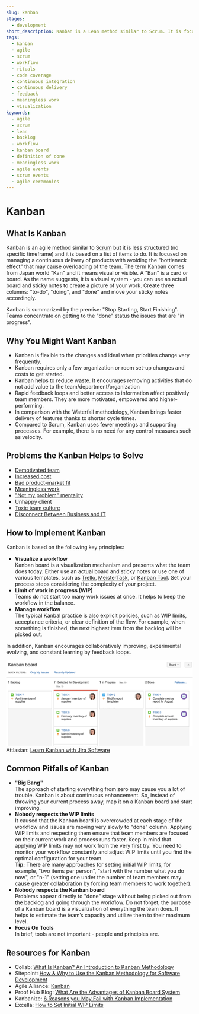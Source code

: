 ```yaml
---
slug: kanban
stages:
  - development
short_description: Kanban is a Lean method similar to Scrum. It is focused on managing a continuous delivery of products with avoiding the "bottleneck effect". It helps teams work together and more effectively.
tags:
  - kanban
  - agile
  - scrum
  - workflow
  - rituals
  - code coverage
  - continuous integration
  - continuous delivery
  - feedback
  - meaningless work
  - visualization
keywords:
  - agile
  - scrum
  - lean
  - backlog
  - workflow
  - kanban board
  - definition of done
  - meaningless work
  - agile events
  - scrum events
  - agile ceremonies
---
```


# Kanban

## What Is Kanban

Kanban is an agile method similar to [Scrum](/practices/scrum) but it is less structured (no specific timeframe) and it is based on a list of items to do. It is focused on managing a continuous delivery of products with avoiding the "bottleneck effect" that may cause overloading of the team. The term Kanban comes from Japan world "Kan" and it means visual or visible. A "Ban" is a card or board. As the name suggests, it is a visual system - you can use an actual board and sticky notes to create a picture of your work. Create three columns: "to-do", "doing", and "done" and move your sticky notes accordingly.

Kanban is summarized by the premise: "Stop Starting, Start Finishing". Teams concentrate on getting to the "done" status the issues that are "in progress".

## Why You Might Want Kanban

- Kanban is flexible to the changes and ideal when priorities change very frequently.
- Kanban requires only a few organization or room set-up changes and costs to get started.
- Kanban helps to reduce waste. It encourages removing activities that do not add value to the team/department/organization
- Rapid feedback loops and better access to information affect positively team members. They are more motivated, empowered and higher-performing.
- In comparison with the Waterfall methodology, Kanban brings faster delivery of features thanks to shorter cycle times.
- Compared to Scrum, Kanban uses fewer meetings and supporting processes. For example, there is no need for any control measures such as velocity.

## Problems the Kanban Helps to Solve

- [Demotivated team](/problems/demotivated-team)
- [Increased cost](/problems/increased-cost)
- [Bad product-market fit](/problems/bad-product-market-fit)
- [Meaningless work](/problems/meaningless-work)
- ["Not my problem" mentality](/problems/not-my-problem-mentality)
- Unhappy client
- [Toxic team culture](/problems/toxic-team-culture)
- [Disconnect Between Business and IT](/problems/disconnect-between-business-and-it)

## How to Implement Kanban

Kanban is based on the following key principles:

- **Visualize a workflow**  
   Kanban board is a visualization mechanism and presents what the team does today. Either use an actual board and sticky notes or use one of various templates, such as [Trello](https://trello.com/), [MeisterTask](https://www.meistertask.com), or [Kanban Tool](https://Kanbantool.com). Set your process steps considering the complexity of your project.
- **Limit of work in progress (WIP)**  
   Teams do not start too many work issues at once. It helps to keep the workflow in the balance.
- **Manage workflow**  
   The typical Kanbal practice is also explicit policies, such as WIP limits, acceptance criteria, or clear definition of the flow. For example, when something is finished, the next highest item from the backlog will be picked out.

In addition, Kanban encourages collaboratively improving, experimental evolving, and constant learning by feedback loops.

![Kanban](/files/kanban.png)  
Attlasian: [Learn Kanban with Jira Software](https://www.atlassian.com/agile/tutorials/how-to-do-kanban-with-jira-software)

## Common Pitfalls of Kanban

- **"Big Bang"**  
   The approach of starting everything from zero may cause you a lot of trouble. Kanban is about continuous enhancement. So, instead of throwing your current process away, map it on a Kanban board and start improving.
- **Nobody respects the WIP limits**  
   It caused that the Kanban board is overcrowded at each stage of the workflow and issues are moving very slowly to "done" column. Applying WIP limits and respecting them ensure that team members are focused on their current work and process runs faster.
  Keep in mind that applying WIP limits may not work from the very first try. You need to monitor your workflow constantly and adjust WIP limits until you find the optimal configuration for your team.  
   **Tip:** There are many approaches for setting initial WIP limits, for example, "two items per person", "start with the number what you do now", or "n-1" (setting one under the number of team members may cause greater collaboration by forcing team members to work together).
- **Nobody respects the Kanban board**  
   Problems appear directly to "done" stage without being picked out from the backlog and going through the workflow. Do not forget, the purpose of a Kanban board is a visualization of everything the team does. It helps to estimate the team’s capacity and utilize them to their maximum level.
- **Focus On Tools**  
   In brief, tools are not important - people and principles are.

## Resources for Kanban

- Collab: [What Is Kanban? An Introduction to Kanban Methodology](https://resources.collab.net/agile-101/what-is-kanban)
- Sitepoint: [How & Why to Use the Kanban Methodology for Software Development](https://www.sitepoint.com/how-why-to-use-the-kanban-methodology-for-software-development/)
- Agile Alliance: [Kanban](https://www.agilealliance.org/glossary/kanban/)
- Proof Hub Blog: [What Are the Advantages of Kanban Board System](https://blog.proofhub.com/what-are-the-advantages-of-kanban-board-system-ec7b4c3e8807)
- Kanbanize: [6 Reasons you May Fail with Kanban Implementation](https://kanbanize.com/blog/problems-with-kanban-implementation/)
- Excella: [How to Set Initial WIP Limits](https://www.excella.com/insights/how-to-set-initial-wip-limits)
